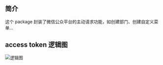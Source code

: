 ## 简介

这个 package 封装了微信公众平台的主动请求功能，如创建部门、创建自定义菜单...

## access token 逻辑图
![逻辑图](https://github.com/chanxuehong/wechat/blob/master/corp/client/token_cache.png)